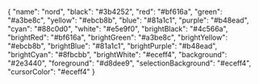 {
  "name": "nord",
  "black": "#3b4252",
  "red": "#bf616a",
  "green": "#a3be8c",
  "yellow": "#ebcb8b",
  "blue": "#81a1c1",
  "purple": "#b48ead",
  "cyan": "#88c0d0",
  "white": "#e5e9f0",
  "brightBlack": "#4c566a",
  "brightRed": "#bf616a",
  "brightGreen": "#a3be8c",
  "brightYellow": "#ebcb8b",
  "brightBlue": "#81a1c1",
  "brightPurple": "#b48ead",
  "brightCyan": "#8fbcbb",
  "brightWhite": "#eceff4",
  "background": "#2e3440",
  "foreground": "#d8dee9",
  "selectionBackground": "#eceff4",
  "cursorColor": "#eceff4"
}